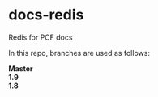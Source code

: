 # docs-redis
Redis for PCF docs

In this repo, branches are used as follows:

<strong>Master</strong></br>
<strong>1.9</strong></br>
<strong>1.8</strong></br>
